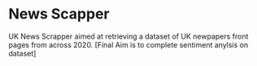 # News Scapper
 UK News Scrapper aimed at retrieving a dataset of UK newpapers front pages from across 2020. [Final Aim is to complete sentiment anylsis on dataset]
